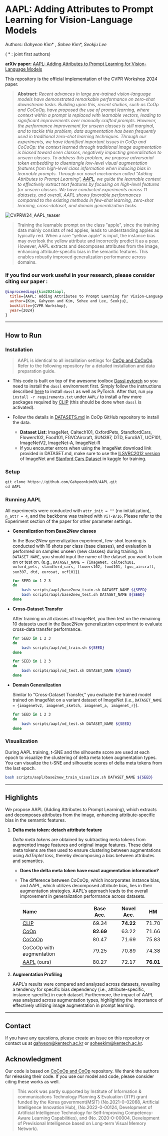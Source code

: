 # AAPL: Adding Attributes to Prompt Learning for Vision-Language Models

Authors: *Gahyeon Kim*\* , *Sohee Kim*\*, *Seokju Lee*  

( \* : joint first authors)

**arXiv paper:** [AAPL: Adding Attributes to Prompt Learning for Vision-Language Models]()

This repository is the official implementation of the CVPR Workshop 2024 paper.

> **Abstract:** *Recent advances in large pre-trained vision-language models have demonstrated remarkable performance on zero-shot downstream tasks. Building upon this, recent studies, such as CoOp and CoCoOp, have proposed the use of prompt learning, where context within a prompt is replaced with learnable vectors, leading to significant improvements over manually crafted prompts. However, the performance improvement for unseen classes is still marginal, and to tackle this problem, data augmentation has been frequently used in traditional zero-shot learning techniques. Through our experiments, we have identified important issues in CoOp and CoCoOp: the context learned through traditional image augmentation is biased toward seen classes, negatively impacting generalization to unseen classes. To address this problem, we propose adversarial token embedding to disentangle low-level visual augmentation features from high-level class information when inducing bias in learnable prompts. Through our novel mechanism called "Adding Attributes to Prompt Learning", [AAPL](), we guide the learnable context to effectively extract text features by focusing on high-level features for unseen classes. We have conducted experiments across 11 datasets, and overall, AAPL shows favorable performances compared to the existing methods in few-shot learning, zero-shot learning, cross-dataset, and domain generalization tasks.*

<img src="assets/CVPRW24_AAPL_teaser.png" alt="CVPRW24_AAPL_teaser"/>

>Training the learnable prompt on the class "apple", since the training data mainly consists of red apples, leads to understanding apples as typically red. When a rare "yellow apple” is input, the instance bias may overlook the yellow attribute and incorrectly predict it as a pear. However, AAPL extracts and decomposes attributes from the image, enhancing attribute-specific bias in the semantic features. 
>This enables robustly improved generalization performance across domains.


### If you find our work useful in your research, please consider citing our paper :
 
```bibtex
@inproceedings{kim2024aapl,
  title={AAPL: Adding Attributes to Prompt Learning for Vision-Language Models},
  author={Kim, Gahyeon and Kim, Sohee and Lee, Seokju},
  booktitle={CVPR Workshop},
  year={2024}
}
```

---

## How to Run

### Installation

> AAPL is identical to all installation settings for [CoOp and CoCoOp](https://github.com/KaiyangZhou/CoOp?tab=readme-ov-file). 
> Refer to the following repository for a detailed installation and data preparation guide.

- This code is built on top of the awesome toolbox [Dassl.pytorch](https://github.com/KaiyangZhou/Dassl.pytorch) so you need to install the `dassl` environment first. Simply follow the instructions described [here](https://github.com/KaiyangZhou/Dassl.pytorch#installation) to install `dassl` as well as PyTorch. After that, run `pip install -r requirements.txt` under `AAPL/` to install a few more packages required by [CLIP](https://github.com/openai/CLIP) (this should be done when `dassl` is activated). 

- Follow the details in [DATASETS.md](https://github.com/KaiyangZhou/CoOp/blob/main/DATASETS.md) in CoOp GitHub repository to install the data.
  - **Dataset List:** ImageNet, Caltech101, OxfordPets, StandfordCars, Flowers102, Food101, FGVCAircraft, SUN397, DTD, EuroSAT, UCF101, ImageNetV2, ImageNet-A, ImageNet-R
  - If you encounter errors when using the ImageNet download link provided in DATASET.md, make sure to use the [ILSVRC2012 version](https://image-net.org/challenges/LSVRC/2012/2012-downloads.php) of ImageNet and [Stanford Cars Dataset](https://www.kaggle.com/datasets/jessicali9530/stanford-cars-dataset) in kaggle for training.

### Setup

``````python
git clone https://github.com/Gahyeonkim09/AAPL.git
cd AAPL
``````

### Running AAPL

All experiments were conducted with `attr_init = ""` (no initialization), `n_attr = 4`, and the backbone was trained with `ViT-B/16`. Please refer to the Experiment section of the paper for other parameter settings.

- **Generalization from Base2New classes**

   In the Base2New generalization experiment, few-shot learning is conducted with 16 shots per class (base classes), and evaluation is performed on samples unseen (new classes) during training. In `DATASET_NAME`, you should input the name of the dataset you want to train on or test on. 
  (e.g., `DATASET_NAME = {imageNet, caltech101, oxford_pets, standford_cars, flowers102, food101, fgvc_aircraft, sun397, dtd, eurosat, ucf101}`).

  ``````bash
  for SEED in 1 2 3
  do
      bash scripts/aapl/base2new_train.sh DATASET_NAME ${SEED}
      bash scripts/aapl/base2new_test.sh DATASET_NAME ${SEED}
  done
  ``````

- **Cross-Dataset Transfer**

  After training on all classes of ImageNet, you then test on the remaining 10 datasets used in the Base2New generalization experiment to evaluate cross-data transfer performance.

  ``````bash
  for SEED in 1 2 3
  do
      bash scripts/aapl/xd_train.sh ${SEED}
  done
  ``````

  ``````bash
  for SEED in 1 2 3
  do
      bash scripts/aapl/xd_test.sh DATASET_NAME ${SEED}
  done
  ``````

- **Domain Generalization**

  Similar to "Cross-Dataset Transfer," you evaluate the trained model trained on ImageNet on a variant dataset of ImageNet (i.e., `DATASET_NAME = {imagenetv2, imagenet_sketch, imagenet_a, imagenet_r}`).

  ``````bash
  for SEED in 1 2 3
  do
      bash scripts/aapl/xd_test.sh DATASET_NAME ${SEED}
  done
  ``````

### Visualization

During AAPL training, t-SNE and the silhouette score are used at each epoch to visualize the clustering of delta meta token augmentation types. You can visualize the t-SNE and silhouette scores of delta meta tokens from the last epoch.

``````bash
bash scripts/aapl/base2new_train_visualize.sh DATASET_NAME ${SEED}
``````

---

## Highlights

We propose AAPL (Adding Attributes to Prompt Learning), which extracts and decomposes attributes from the image, enhancing attribute-specific bias in the semantic features.

1. **Delta meta token: detach attribute feature**

   *Delta meta tokens* are obtained by subtracting meta tokens from augmented image features and original image features. These delta meta tokens are then used to ensure clustering between augmentations using *AdTriplet loss*, thereby decomposing a bias between attributes and semantics.

   - **Does the delta meta token have exact augmentation information?**

   - The difference between CoCoOp, which incorporates instance bias, and AAPL, which utilizes decomposed attribute bias, lies in their augmentation strategies. AAPL's approach leads to the overall improvement in generalization performance across datasets.

     | Name                     | Base Acc. | Novel Acc. |    HM     |
     | :----------------------- | :-------: | :--------: | :-------: |
     | [CLIP]()                 |   69.34   | **74.22**  |   71.70   |
     | [CoOp]()                 | **82.69** |   63.22    |   71.66   |
     | [CoCoOp]()               |   80.47   |   71.69    |   75.83   |
     | CoCoOp with augmentation |   79.25   |   70.89    |   74.38   |
     | [AAPL]() (ours)          |   80.27   |   72.17    | **76.01** |

2. **Augmentation Profiling**

   AAPL's results were compared and analyzed across datasets, revealing a tendency for specific bias dependency (i.e., attribute-specific, instance-specific) in each dataset. Furthermore, the impact of AAPL was analyzed across augmentation types, highlighting the importance of effectively utilizing image augmentation in prompt learning.

---

## Contact

If you have any questions, please create an issue on this repository or contact us at 
[gahyeon@kentech.ac.kr](mailto:gahyeon@kentech.ac.kr) or [soheekim@kentech.ac.kr](mailto:soheekim@kentech.ac.kr).

## Acknowledgment

Our code is based on [CoCoOp and CoOp](https://github.com/KaiyangZhou/CoOp) repository. We thank the authors for releasing their code. If you use our model and code, please consider citing these works as well.

> This work was partly supported by Institute of Information & communications Technology Planning & Evaluation (IITP) grant funded by the Korea government(MSIT) (No.2021-0-02068, Artificial Intelligence Innovation Hub), (No.2022-0-00124, Development of Artificial Intelligence Technology for Self-Improving Competency-Aware Learning Capabilities), and (No. 2020-0-00004, Development of Previsional Intelligence based on Long-term Visual Memory Network).
